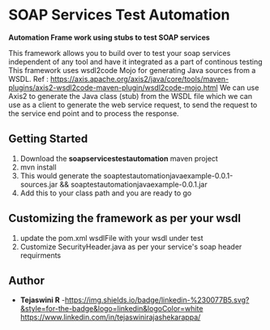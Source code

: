 # SOAP Services Test Automation

**Automation Frame work using stubs to test SOAP services**


This framework allows you to build over to test your soap services independent of any tool and have it integrated as a part of continous testing
This framework uses wsdl2code Mojo for generating Java sources from a WSDL. Ref : https://axis.apache.org/axis2/java/core/tools/maven-plugins/axis2-wsdl2code-maven-plugin/wsdl2code-mojo.html 
We can use Axis2 to generate the Java class (stub) from the WSDL file which we can use as a client to generate the web service request, to send the request to the service end point and to process the response.

## Getting Started

1) Download the **soapservicestestautomation** maven project 
2) mvn install
3) This would generate the soaptestautomationjavaexample-0.0.1-sources.jar && soaptestautomationjavaexample-0.0.1.jar
4) Add this to your class path and you are ready to go


## Customizing the framework as per your wsdl
1) update the pom.xml wsdlFile with your wsdl under test
2) Customize SecurityHeader.java as per your service's soap header requirments



## Author

* **Tejaswini R** -https://img.shields.io/badge/linkedin-%230077B5.svg?&style=for-the-badge&logo=linkedin&logoColor=white https://www.linkedin.com/in/tejaswinirajashekarappa/
